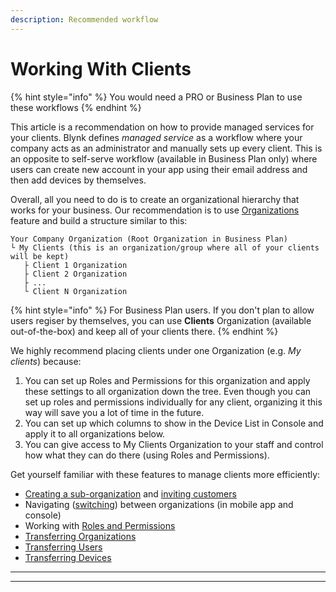 ```yaml
---
description: Recommended workflow
---
```


# Working With Clients

{% hint style="info" %}
You would need a PRO or Business Plan to use these workflows
{% endhint %}

This article is a recommendation on how to provide managed services for your clients. Blynk defines _managed service_ as a workflow where your company acts as an administrator and manually sets up every client. This is an opposite to self-serve workflow (available in Business Plan only) where users can create new account in your app using their email address and then add devices by themselves.&#x20;

Overall, all you need to do is to create an organizational hierarchy that works for your business. Our recommendation is to use [Organizations](https://docs.blynk.io/en/blynk.console/organizations) feature and build a structure similar to this: &#x20;

```
Your Company Organization (Root Organization in Business Plan)
└ My Clients (this is an organization/group where all of your clients will be kept)
   ├ Client 1 Organization
   ├ Client 2 Organization
   ├ ...
   └ Client N Organization
```

{% hint style="info" %}
For Business Plan users. If you don't plan to allow users regiser by themselves, you can use **Clients** Organization (available out-of-the-box) and keep all of your clients there.
{% endhint %}



We highly recommend placing clients under one Organization (e.g. _My clients_) because:&#x20;

1. You can set up Roles and Permissions for this organization and apply these settings to all organization down the tree. Even though you can set up roles and permissions individually for any client, organizing it this way will save you a lot of time in the future.
2. You can set up which columns to show in the Device List in Console and apply it to all organizations below.
3. You can give access to My Clients Organization to your staff and control how what they can do there (using Roles and Permissions).&#x20;



Get yourself familiar with these features to manage clients more efficiently:&#x20;

* [Creating a sub-organization](https://docs.blynk.io/en/blynk.console/organizations/create-a-sub-organization) and [inviting customers](https://docs.blynk.io/en/blynk.console/organizations/browse-and-edit-a-sub-organization#invite-users-to-a-sub-organization)
* Navigating ([switching](https://docs.blynk.io/en/blynk.console/organizations/browse-and-edit-a-sub-organization#switching-to-a-sub-organization)) between organizations (in mobile app and console)
* Working with [Roles and Permissions](https://docs.blynk.io/en/blynk.console/settings/access)&#x20;
* [Transferring Organizations](../blynk.console/organizations/browse-and-edit-a-sub-organization.md#transfer-a-sub-organization)
* [Transferring Users](https://docs.blynk.io/en/blynk.console/organizations/browse-and-edit-a-sub-organization#how-to-transfer-a-user-to-another-organization)
* [Transferring Devices](https://docs.blynk.io/en/blynk.console/devices/actions-with-devices#device-transfer)&#x20;

****

****
